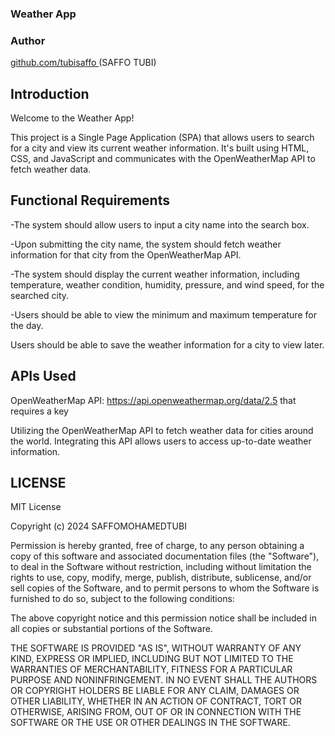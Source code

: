 ### Weather App

### Author

[github.com/tubisaffo ](https://github.com/tubisaffo)(SAFFO TUBI)

## Introduction

Welcome to the Weather App!

This project is a Single Page Application (SPA) that allows users to search for a city and view its current weather information. It's built using HTML, CSS, and JavaScript and communicates with the OpenWeatherMap API to fetch weather data.

## Functional Requirements

-The system should allow users to input a city name into the search box.

-Upon submitting the city name, the system should fetch weather information for that city from the OpenWeatherMap API.

-The system should display the current weather information, including temperature, weather condition, humidity, pressure, and wind speed, for the searched city.

-Users should be able to view the minimum and maximum temperature for the day.

Users should be able to save the weather information for a city to view later.

## APIs Used

OpenWeatherMap API: https://api.openweathermap.org/data/2.5 that requires a key

Utilizing the OpenWeatherMap API to fetch weather data for cities around the world. Integrating this API allows users to access up-to-date weather information.

## LICENSE

MIT License

Copyright (c) 2024 SAFFOMOHAMEDTUBI

Permission is hereby granted, free of charge, to any person obtaining a copy
of this software and associated documentation files (the "Software"), to deal
in the Software without restriction, including without limitation the rights
to use, copy, modify, merge, publish, distribute, sublicense, and/or sell
copies of the Software, and to permit persons to whom the Software is
furnished to do so, subject to the following conditions:

The above copyright notice and this permission notice shall be included in all
copies or substantial portions of the Software.

THE SOFTWARE IS PROVIDED "AS IS", WITHOUT WARRANTY OF ANY KIND, EXPRESS OR
IMPLIED, INCLUDING BUT NOT LIMITED TO THE WARRANTIES OF MERCHANTABILITY,
FITNESS FOR A PARTICULAR PURPOSE AND NONINFRINGEMENT. IN NO EVENT SHALL THE
AUTHORS OR COPYRIGHT HOLDERS BE LIABLE FOR ANY CLAIM, DAMAGES OR OTHER
LIABILITY, WHETHER IN AN ACTION OF CONTRACT, TORT OR OTHERWISE, ARISING FROM,
OUT OF OR IN CONNECTION WITH THE SOFTWARE OR THE USE OR OTHER DEALINGS IN THE
SOFTWARE.
